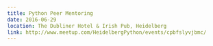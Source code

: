 ```yaml
---
title: Python Peer Mentoring
date: 2016-06-29
location: The Dubliner Hotel & Irish Pub, Heidelberg
link: http://www.meetup.com/HeidelbergPython/events/cpbfslyvjbmc/
---
```

